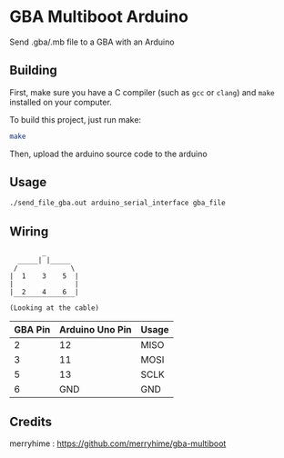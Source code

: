 # GBA Multiboot Arduino

Send .gba/.mb file to a GBA with an Arduino

## Building

First, make sure you have a C compiler (such as ```gcc``` or ```clang```) and ```make``` installed on your computer.

To build this project, just run make:

```sh
make
```

Then, upload the arduino source code to the arduino 

## Usage

```sh
./send_file_gba.out arduino_serial_interface gba_file
```

## Wiring

```
        _
  _____| |_____
 /             \
|  1    3    5  |
|               |
|  2    4    6  |
 ‾‾‾‾‾‾‾‾‾‾‾‾‾‾‾
(Looking at the cable)

```

| GBA Pin | Arduino Uno Pin | Usage |
|---------|-----------------|-------|
| 2       | 12              | MISO  |
| 3       | 11              | MOSI  |
| 5       | 13              | SCLK  |
| 6       | GND             | GND   |

## Credits

merryhime : https://github.com/merryhime/gba-multiboot
